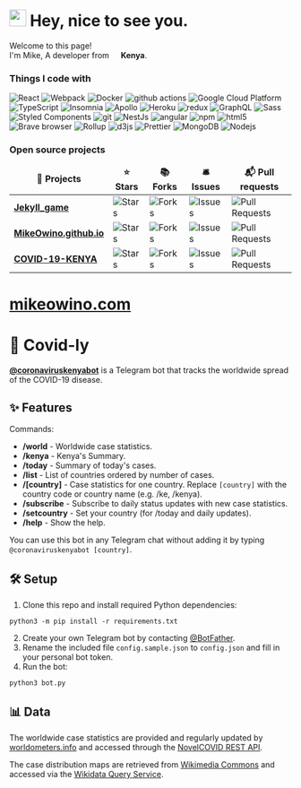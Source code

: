 <h1><img src="https://emojis.slackmojis.com/emojis/images/1531849430/4246/blob-sunglasses.gif?1531849430" width="30"/> Hey, nice to see you.</h1>


<p>Welcome to this page! </br> I'm Mike, A developer from <img src="https://image.flaticon.com/icons/svg/197/197608.svg" width="13"/> <b> Kenya</b>. </p>
<h3>Things I code with</h3>
<p>
  <img alt="React" src="https://img.shields.io/badge/-React-45b8d8?style=flat-square&logo=react&logoColor=white" />
  <img alt="Webpack" src="https://img.shields.io/badge/-Webpack-8DD6F9?style=flat-square&logo=webpack&logoColor=white" /> 
  <img alt="Docker" src="https://img.shields.io/badge/-Docker-46a2f1?style=flat-square&logo=docker&logoColor=white" />
  <img alt="github actions" src="https://img.shields.io/badge/-Github_Actions-2088FF?style=flat-square&logo=github-actions&logoColor=white" />
  <img alt="Google Cloud Platform" src="https://img.shields.io/badge/-Google_Cloud_Platform-1a73e8?style=flat-square&logo=google-cloud&logoColor=white" />
  <img alt="TypeScript" src="https://img.shields.io/badge/-TypeScript-007ACC?style=flat-square&logo=typescript&logoColor=white" />
  <img alt="Insomnia" src="https://img.shields.io/badge/-Insomnia-5849BE?style=flat-square&logo=insomnia&logoColor=white" />
  <img alt="Apollo" src="https://img.shields.io/badge/-Apollo%20GraphQL-311C87?style=flat-square&logo=apollo-graphql&logoColor=white" />
  <img alt="Heroku" src="https://img.shields.io/badge/-Heroku-430098?style=flat-square&logo=heroku&logoColor=white" />
  <img alt="redux" src="https://img.shields.io/badge/-Redux-764ABC?style=flat-square&logo=redux&logoColor=white" />
  <img alt="GraphQL" src="https://img.shields.io/badge/-GraphQL-E10098?style=flat-square&logo=graphql&logoColor=white" />
  <img alt="Sass" src="https://img.shields.io/badge/-Sass-CC6699?style=flat-square&logo=sass&logoColor=white" />
  <img alt="Styled Components" src="https://img.shields.io/badge/-Styled_Components-db7092?style=flat-square&logo=styled-components&logoColor=white" />
  <img alt="git" src="https://img.shields.io/badge/-Git-F05032?style=flat-square&logo=git&logoColor=white" />
  <img alt="NestJs" src="https://img.shields.io/badge/-NestJs-ea2845?style=flat-square&logo=nestjs&logoColor=white" />
  <img alt="angular" src="https://img.shields.io/badge/-Angular-DD0031?style=flat-square&logo=angular&logoColor=white" />
  <img alt="npm" src="https://img.shields.io/badge/-NPM-CB3837?style=flat-square&logo=npm&logoColor=white" />
  <img alt="html5" src="https://img.shields.io/badge/-HTML5-E34F26?style=flat-square&logo=html5&logoColor=white" />
  <img alt="Brave browser" src="https://img.shields.io/badge/-Brave_Browser-FB542B?style=flat-square&logo=brave&logoColor=white" />
  <img alt="Rollup" src="https://img.shields.io/badge/-Rollup-EC4A3F?style=flat-square&logo=rollup.js&logoColor=white" />
  <img alt="d3js" src="https://img.shields.io/badge/-D3.js-F9A03C?style=flat-square&logo=d3.js&logoColor=white" />
  <img alt="Prettier" src="https://img.shields.io/badge/-Prettier-F7B93E?style=flat-square&logo=prettier&logoColor=white" />
  <img alt="MongoDB" src="https://img.shields.io/badge/-MongoDB-13aa52?style=flat-square&logo=mongodb&logoColor=white" />
  <img alt="Nodejs" src="https://img.shields.io/badge/-Nodejs-43853d?style=flat-square&logo=Node.js&logoColor=white" />
</p>
<h3>Open source projects</h3>
<table>
  <thead align="center">
    <tr border: none;>
      <td><b>🎁 Projects</b></td>
      <td><b>⭐ Stars</b></td>
      <td><b>📚 Forks</b></td>
      <td><b>🛎 Issues</b></td>
      <td><b>📬 Pull requests</b></td>
    </tr>
  </thead>
  <tbody>
    <tr>
	    <td><a href="https://github.com/MikeOwino/jekyll_game"><b>Jekyll_game</b></a></td>
      <td><img alt="Stars" src="https://img.shields.io/github/stars/MikeOwino/jekyll_game?style=flat-square&labelColor=343b41"/></td>
      <td><img alt="Forks" src="https://img.shields.io/github/forks/MikeOwino/jekyll_game?style=flat-square&labelColor=343b41"/></td>
      <td><img alt="Issues" src="https://img.shields.io/github/issues/MikeOwino/jekyll_game?style=flat-square&labelColor=343b41"/></td>
      <td><img alt="Pull Requests" src="https://img.shields.io/github/issues-pr/MikeOwino/jekyll_game?style=flat-square&labelColor=343b41"/></td>
    </tr>
	  <tr>
		  <td><a href="https://github.com/MikeOwino/MikeOwino.github.io"><b>MikeOwino.github.io</b></a></td>
      <td><img alt="Stars" src="https://img.shields.io/github/stars/MikeOwino/MikeOwino.github.io?style=flat-square&labelColor=343b41"/></td>
      <td><img alt="Forks" src="https://img.shields.io/github/forks/MikeOwino/MikeOwino.github.io?style=flat-square&labelColor=343b41"/></td>
      <td><img alt="Issues" src="https://img.shields.io/github/issues/MikeOwino/MikeOwino.github.io?style=flat-square&labelColor=343b41"/></td>
      <td><img alt="Pull Requests" src="https://img.shields.io/github/issues-pr/MikeOwino/MikeOwino.github.io?style=flat-square&labelColor=343b41"/></td>
    </tr>
		<tr>
			<td><a href="https://github.com/MikeOwino/covid-ly....COVID-19-KENYA"><b>COVID-19-KENYA</b></a></td>
      <td><img alt="Stars" src="https://img.shields.io/github/stars/MikeOwino/covid-ly....COVID-19-KENYA?style=flat-square&labelColor=343b41"/></td>
      <td><img alt="Forks" src="https://img.shields.io/github/forks/MikeOwino/covid-ly....COVID-19-KENYA?style=flat-square&labelColor=343b41"/></td>
      <td><img alt="Issues" src="https://img.shields.io/github/issues/MikeOwino/covid-ly....COVID-19-KENYA?style=flat-square&labelColor=343b41"/></td>
      <td><img alt="Pull Requests" src="https://img.shields.io/github/issues-pr/MikeOwino/covid-ly....COVID-19-KENYA?style=flat-square&labelColor=343b41"/></td>
    </tr>
  </tbody>
</table>

<a href="https://mikeowino.com/jekyll_game/" target="_parent"><b><h1>mikeowino.com</h1></b></a>


# 🦠 Covid-ly <img src="https://image.flaticon.com/icons/svg/197/197608.svg" width="13"/>

[**@coronaviruskenyabot**](https://t.me/coronaviruskenyabot) is a Telegram bot that tracks the worldwide spread of the COVID-19 disease.

## ✨ Features

Commands:
- **/world** - Worldwide case statistics.
- **/kenya** - Kenya's Summary.
- **/today**  - Summary of today's cases.
- **/list** - List of countries ordered by number of cases.
- **/[country]** - Case statistics for one country. Replace `[country]` with the country code or country name (e.g. /ke, /kenya).
- **/subscribe** - Subscribe to daily status updates with new case statistics.
- **/setcountry** - Set your country (for /today and daily updates).
- **/help** - Show the help.

You can use this bot in any Telegram chat without adding it by typing `@coronaviruskenyabot [country]`.

## 🛠 Setup

1. Clone this repo and install required Python dependencies:
```
python3 -m pip install -r requirements.txt
```
2. Create your own Telegram bot by contacting [@BotFather](https://t.me/BotFather).
3. Rename the included file `config.sample.json` to `config.json` and fill in your personal bot token.  
3. Run the bot:
```
python3 bot.py
```

## 📊 Data

The worldwide case statistics are provided and regularly updated by [worldometers.info](https://www.worldometers.info/coronavirus/) and accessed through the [NovelCOVID REST API](https://github.com/NovelCovid/API).

The case distribution maps are retrieved from [Wikimedia Commons](https://commons.wikimedia.org/wiki/Main_Page) and accessed via the [Wikidata Query Service](https://query.wikidata.org/).
